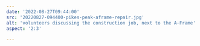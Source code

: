 ```yaml
---
date: '2022-08-27T09:44:00'
src: '20220827-094400-pikes-peak-aframe-repair.jpg'
alt: 'volunteers discussing the construction job, next to the A-Frame'
aspect: '2:3'

---
```

